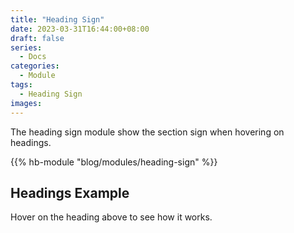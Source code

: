 ```yaml
---
title: "Heading Sign"
date: 2023-03-31T16:44:00+08:00
draft: false
series:
  - Docs
categories:
  - Module
tags:
  - Heading Sign
images:
---
```


The heading sign module show the section sign when hovering on headings.

<!--more-->

{{% hb-module "blog/modules/heading-sign" %}}

## Headings Example

Hover on the heading above to see how it works.
